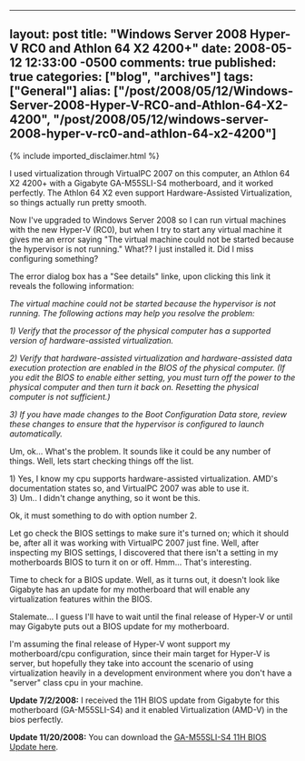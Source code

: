   ---
  layout: post
  title: "Windows Server 2008 Hyper-V RC0 and Athlon 64 X2 4200+"
  date: 2008-05-12 12:33:00 -0500
  comments: true
  published: true
  categories: ["blog", "archives"]
  tags: ["General"]
  alias: ["/post/2008/05/12/Windows-Server-2008-Hyper-V-RC0-and-Athlon-64-X2-4200", "/post/2008/05/12/windows-server-2008-hyper-v-rc0-and-athlon-64-x2-4200"]
  ---
<!-- more -->
{% include imported_disclaimer.html %}
<p>
I used virtualization through VirtualPC 2007 on this computer, an Athlon 64 X2 4200+ with a Gigabyte GA-M55SLI-S4 motherboard, and it worked perfectly. The Athlon 64 X2 even support Hardware-Assisted Virtualization, so things actually run pretty smooth. 
</p>
<p>
Now I&#39;ve upgraded to Windows Server 2008 so I can run virtual machines with the new Hyper-V (RC0), but&nbsp;when I try&nbsp;to start any virtual&nbsp;machine&nbsp;it gives me an error saying &quot;The virtual machine could not be started because the hypervisor is not running.&quot; What?? I just installed it. Did I miss configuring something? 
</p>
<p>
The error dialog box has a &quot;See details&quot; linke, upon clicking this link it reveals the following information: 
</p>
<p>
<em>The virtual machine could not be started because the hypervisor is not running. The following actions may help you resolve the problem:</em> 
</p>
<p>
<em>1) Verify that the processor of the physical computer has a supported version of hardware-assisted virtualization.</em> 
</p>
<p>
<em>2) Verify that hardware-assisted virtualization and hardware-assisted data execution protection are enabled in the BIOS of the physical computer. (If you edit the BIOS to enable either setting, you must turn off the power to the physical computer and then turn it back on. Resetting the physical computer is not sufficient.)</em> 
</p>
<p>
<em>3) If you have made changes to the Boot Configuration Data store, review these changes to ensure that the hypervisor is configured to launch automatically.</em> 
</p>
<p>
Um, ok... What&#39;s the problem. It sounds like it could be any number of things. Well, lets start checking things off the list. 
</p>
<p>
1) Yes, I know my cpu supports hardware-assisted virtualization. AMD&#39;s documentation states so, and VirtualPC 2007 was able to use it.<br />
3) Um.. I didn&#39;t change anything, so it wont be this. 
</p>
<p>
Ok, it must something to do with option number 2. 
</p>
<p>
Let go check the BIOS settings to make sure it&#39;s turned on; which it should be, after all it was working with VirtualPC 2007 just fine.&nbsp;Well, after inspecting my BIOS settings, I discovered that there isn&#39;t a setting in my motherboards BIOS to turn it on or off. Hmm... That&#39;s interesting. 
</p>
<p>
Time to check for a BIOS update. Well, as it turns out, it doesn&#39;t look like Gigabyte has an update for my motherboard that will enable any virtualization features within the BIOS. 
</p>
<p>
Stalemate... I guess I&#39;ll have to wait until the final release of Hyper-V or until may Gigabyte puts out a BIOS update for my motherboard. 
</p>
<p>
I&#39;m assuming the final release of Hyper-V wont support my motherboard/cpu configuration, since their main target for Hyper-V is server, but hopefully they take into account the scenario of using virtualization heavily in a development environment where you don&#39;t have a &quot;server&quot; class cpu in your machine. 
</p>
<p>
<strong>Update 7/2/2008:</strong> I received the 11H BIOS update from Gigabyte for this motherboard
(GA-M55SLI-S4) and it enabled Virtualization (AMD-V) in the bios
perfectly. 
</p>
<p>
<strong>Update 11/20/2008:</strong> You can download the <a href="http://ggts.gigabyte.com.tw/FileList/619667/m55slis4.11h">GA-M55SLI-S4 11H BIOS Update here</a>.
</p>
